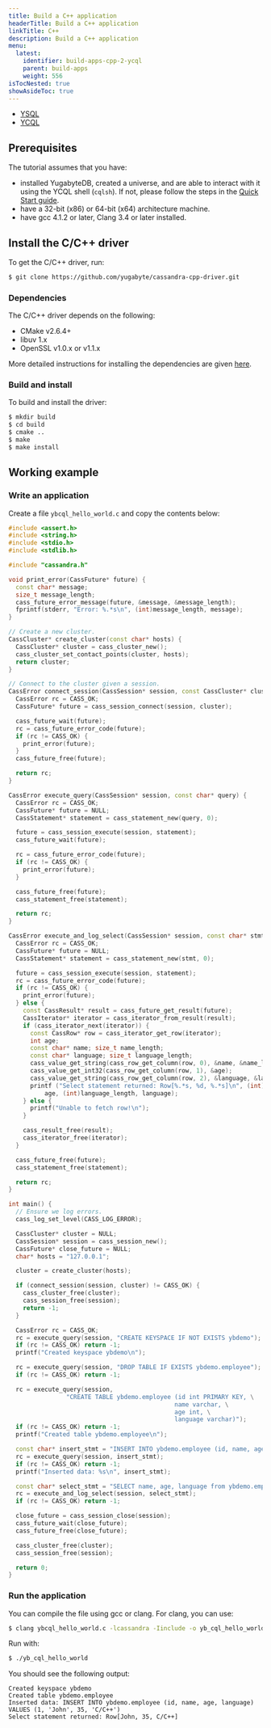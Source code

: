 ```yaml
---
title: Build a C++ application
headerTitle: Build a C++ application
linkTitle: C++
description: Build a C++ application
menu:
  latest:
    identifier: build-apps-cpp-2-ycql
    parent: build-apps
    weight: 556
isTocNested: true
showAsideToc: true
---
```


<ul class="nav nav-tabs-alt nav-tabs-yb">

  <li >
    <a href="/latest/quick-start/build-apps/cpp/ysql" class="nav-link">
      <i class="icon-postgres" aria-hidden="true"></i>
      YSQL
    </a>
  </li>

  <li>
    <a href="/latest/quick-start/build-apps/cpp/ycql" class="nav-link active">
      <i class="icon-cassandra" aria-hidden="true"></i>
      YCQL
    </a>
  </li>

</ul>

## Prerequisites

The tutorial assumes that you have:

- installed YugabyteDB, created a universe, and are able to interact with it using the YCQL shell (`cqlsh`). If
  not, please follow the steps in the [Quick Start guide](../../../../api/ycql/quick-start/).
- have a 32-bit (x86) or 64-bit (x64) architecture machine.
- have gcc 4.1.2 or later, Clang 3.4 or later installed.

## Install the C/C++ driver

To get the C/C++ driver, run:

```sh
$ git clone https://github.com/yugabyte/cassandra-cpp-driver.git
```

### Dependencies

The C/C++ driver depends on the following:

- CMake v2.6.4+
- libuv 1.x
- OpenSSL v1.0.x or v1.1.x

More detailed instructions for installing the dependencies are 
given [here](https://docs.datastax.com/en/developer/cpp-driver/2.9/topics/building/#dependencies).

### Build and install

To build and install the driver:

```sh
$ mkdir build
$ cd build
$ cmake ..
$ make
$ make install
```

## Working example

### Write an application

Create a file `ybcql_hello_world.c` and copy the contents below:

```cpp
#include <assert.h>
#include <string.h>
#include <stdio.h>
#include <stdlib.h>

#include "cassandra.h"

void print_error(CassFuture* future) {
  const char* message;
  size_t message_length;
  cass_future_error_message(future, &message, &message_length);
  fprintf(stderr, "Error: %.*s\n", (int)message_length, message);
}

// Create a new cluster.
CassCluster* create_cluster(const char* hosts) {
  CassCluster* cluster = cass_cluster_new();
  cass_cluster_set_contact_points(cluster, hosts);
  return cluster;
}

// Connect to the cluster given a session.
CassError connect_session(CassSession* session, const CassCluster* cluster) {
  CassError rc = CASS_OK;
  CassFuture* future = cass_session_connect(session, cluster);

  cass_future_wait(future);
  rc = cass_future_error_code(future);
  if (rc != CASS_OK) {
    print_error(future);
  }
  cass_future_free(future);

  return rc;
}

CassError execute_query(CassSession* session, const char* query) {
  CassError rc = CASS_OK;
  CassFuture* future = NULL;
  CassStatement* statement = cass_statement_new(query, 0);

  future = cass_session_execute(session, statement);
  cass_future_wait(future);

  rc = cass_future_error_code(future);
  if (rc != CASS_OK) {
    print_error(future);
  }

  cass_future_free(future);
  cass_statement_free(statement);

  return rc;
}

CassError execute_and_log_select(CassSession* session, const char* stmt) { 
  CassError rc = CASS_OK;
  CassFuture* future = NULL;
  CassStatement* statement = cass_statement_new(stmt, 0);

  future = cass_session_execute(session, statement);
  rc = cass_future_error_code(future);
  if (rc != CASS_OK) {
    print_error(future);
  } else { 
    const CassResult* result = cass_future_get_result(future);
    CassIterator* iterator = cass_iterator_from_result(result);
    if (cass_iterator_next(iterator)) {
      const CassRow* row = cass_iterator_get_row(iterator);
      int age;
      const char* name; size_t name_length;
      const char* language; size_t language_length;
      cass_value_get_string(cass_row_get_column(row, 0), &name, &name_length);
      cass_value_get_int32(cass_row_get_column(row, 1), &age);
      cass_value_get_string(cass_row_get_column(row, 2), &language, &language_length);
      printf ("Select statement returned: Row[%.*s, %d, %.*s]\n", (int)name_length, name, 
          age, (int)language_length, language);
    } else {
      printf("Unable to fetch row!\n");
    }

    cass_result_free(result);
    cass_iterator_free(iterator);
  }

  cass_future_free(future);
  cass_statement_free(statement);

  return rc;
}

int main() {
  // Ensure we log errors.
  cass_log_set_level(CASS_LOG_ERROR);

  CassCluster* cluster = NULL;
  CassSession* session = cass_session_new();
  CassFuture* close_future = NULL;
  char* hosts = "127.0.0.1";

  cluster = create_cluster(hosts);

  if (connect_session(session, cluster) != CASS_OK) {
    cass_cluster_free(cluster);
    cass_session_free(session);
    return -1;
  }

  CassError rc = CASS_OK;
  rc = execute_query(session, "CREATE KEYSPACE IF NOT EXISTS ybdemo");
  if (rc != CASS_OK) return -1;
  printf("Created keyspace ybdemo\n");

  rc = execute_query(session, "DROP TABLE IF EXISTS ybdemo.employee");
  if (rc != CASS_OK) return -1;

  rc = execute_query(session,
                "CREATE TABLE ybdemo.employee (id int PRIMARY KEY, \
                                              name varchar, \
                                              age int, \
                                              language varchar)");
  if (rc != CASS_OK) return -1;
  printf("Created table ybdemo.employee\n");

  const char* insert_stmt = "INSERT INTO ybdemo.employee (id, name, age, language) VALUES (1, 'John', 35, 'C/C++')";
  rc = execute_query(session, insert_stmt);
  if (rc != CASS_OK) return -1;
  printf("Inserted data: %s\n", insert_stmt);

  const char* select_stmt = "SELECT name, age, language from ybdemo.employee WHERE id = 1";
  rc = execute_and_log_select(session, select_stmt);
  if (rc != CASS_OK) return -1;

  close_future = cass_session_close(session);
  cass_future_wait(close_future);
  cass_future_free(close_future);

  cass_cluster_free(cluster);
  cass_session_free(session);

  return 0;
}
```

### Run the application

You can compile the file using gcc or clang. 
For clang, you can use:

```sh
$ clang ybcql_hello_world.c -lcassandra -Iinclude -o yb_cql_hello_world
```

Run with:

```sh
$ ./yb_cql_hello_world
```

You should see the following output:

```
Created keyspace ybdemo
Created table ybdemo.employee
Inserted data: INSERT INTO ybdemo.employee (id, name, age, language) VALUES (1, 'John', 35, 'C/C++')
Select statement returned: Row[John, 35, C/C++]
```

